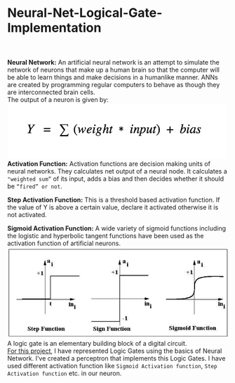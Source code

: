 # Neural-Net-Logical-Gate-Implementation<br><br>
**Neural Network:**  An artificial neural network is an attempt to simulate the network of neurons that make up a human brain so that the computer will be able to learn things and make decisions in a humanlike manner. ANNs are created by programming regular computers to behave as though they are interconnected brain cells. <br> The output of a neuron is given by:<br>
![alt ](https://github.com/arpitchaukiyal/Neural-Net-Logical-Gate-Implementation/blob/master/Formula.png)<br>
**Activation Function:** Activation functions are decision making units of neural networks. They calculates net output of a neural node. It calculates a `"weighted sum”` of its input, adds a bias and then decides whether it should be `“fired” or not`.  

**Step Activation Function:** This is a threshold based activation function. If the value of Y is above a certain value, declare it activated otherwise it is not activated.<br>

**Sigmoid Activation Function:** A wide variety of sigmoid functions including the logistic and hyperbolic tangent functions have been used as the activation function of artificial neurons.<br>
![](https://github.com/arpitchaukiyal/Neural-Net-Logical-Gate-Implementation/blob/master/activation%20finctions.jpg)<br>
A logic gate is an elementary building block of a digital circuit.<br>
<u>For this project</u>, I have represented Logic Gates using the basics of Neural Network. I’ve created a perceptron that implements this Logic Gates. I have used different activation function like `Sigmoid Activation function`, `Step Activation function` etc. in our neuron. <br>


